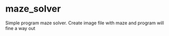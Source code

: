 # maze_solver
Simple program maze solver. Create image file with maze and program will fine a way out
